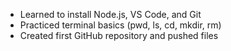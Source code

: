 - Learned to install Node.js, VS Code, and Git
- Practiced terminal basics (pwd, ls, cd, mkdir, rm)
- Created first GitHub repository and pushed files
